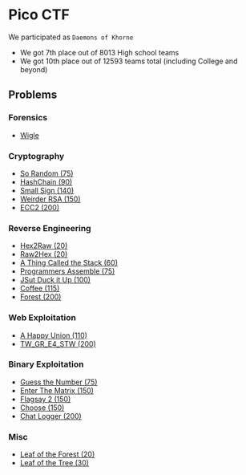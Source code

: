 # Pico CTF

We participated as `Daemons of Khorne`

* We got 7th place out of 8013 High school teams
* We got 10th place out of 12593 teams total (including College and beyond)

## Problems

### Forensics
* [Wigle](/2017/picoCTF_2017/problems/forensics/Wigle/wigle.md)

### Cryptography
* [So Random (75)](problems/cryptography/SoRandom/SoRandom.md)
* [HashChain (90)](problems/cryptography/hashchains/hashchains.md)
* [Small Sign (140)](problems/cryptography/Small_Sign/Small_Sign.md)
* [Weirder RSA (150)](problems/cryptography/weirderRSA/weirderRSA.md)
* [ECC2 (200)](problems/cryptography/ECC2/ECC2.md)

### Reverse Engineering
* [Hex2Raw (20)](problems/reverse/Hex2Raw/Hex2Raw.md)
* [Raw2Hex (20)](problems/reverse/Raw2Hex/Raw2Hex.md)
* [A Thing Called the Stack (60)](problems/reverse/A_Thing_Called_the_Stack/A_Thing_Called_the_Stack.md)
* [Programmers Assemble (75)](problems/reverse/Programmers_Assemble/Programmers_Assemble.md)
* [JSut Duck it Up (100)](problems/reverse/JSut_Duck_it_Up/JSut_Duck_it_Up.md)
* [Coffee (115)](problems/reverse/Coffee/Coffee.md)
* [Forest (200)](problems/reverse/Forest/Forest.md)

### Web Exploitation
* [A Happy Union (110)](/2017/picoCTF_2017/problems/web/a-happy-union/a-happy-union.md)
* [TW_GR_E4_STW (200)](/2017/picoCTF_2017/problems/web/tw_gr_e4_stw/tw_gr_e4_stw.md)

### Binary Exploitation
* [Guess the Number (75)](problems/binary/Guess_the_Number/Guess_the_Number.md)
* [Enter The Matrix (150)](problems/binary/Enter_The_Matrix/Enter_The_Matrix.md)
* [Flagsay 2 (150)](problems/binary/Flagsay_2/Flagsay_2.md)
* [Choose (150)](problems/binary/Choose/Choose.md)
* [Chat Logger (200)](problems/binary/Chat_Logger/Chat_Logger.md)

### Misc
* [Leaf of the Forest (20)](problems/misc/Leaf_of_the_Tree/Leaf_of_the_Tree.md)
* [Leaf of the Tree (30)](problems/misc/Leaf_of_the_Forest/Leaf_of_the_Forest.md)
